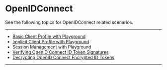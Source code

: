 # OpenIDConnect

See the following topics for OpenIDConnect related scenarios.

------------------------------------------------------------------------

-   [Basic Client Profile with
    Playground](../../learn/basic-client-profile-with-playground)
-   [Implicit Client Profile with
    Playground](../../learn/implicit-client-profile-with-playground)
-   [Session Management with
    Playground](Session_Management_with_Playground)
-   [Verifying OpenID Connect ID Token
    Signatures](Verifying../../learn/openid-connectID_Token_Signatures)
-   [Decrypting OpenID Connect Encrypted ID
    Tokens](Decrypting../../learn/openid-connectEncrypted_ID_Tokens)

------------------------------------------------------------------------

